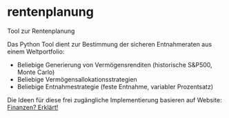 # rentenplanung
Tool zur Rentenplanung

Das Python Tool dient zur Bestimmung der sicheren Entnahmeraten aus einem Weltportfolio:

* Beliebige Generierung von Vermögensrenditen (historische S&P500, Monte Carlo)
* Beliebige Vermögensallokationsstrategien
* Beliebige Entnahmestrategie (feste Entnahme, variabler Prozentsatz)


Die Ideen für diese frei zugängliche Implementierung basieren auf Website: [Finanzen? Erklärt!](https:/https://www.finanzen-erklaert.de/)


